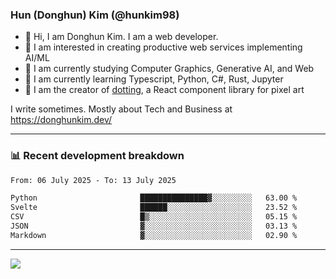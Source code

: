 ### Hun (Donghun) Kim (@hunkim98)

- 👋 Hi, I am Donghun Kim. I am a web developer. 
- 🤔 I am interested in creating productive web services implementing AI/ML
- 🔭 I am currently studying Computer Graphics, Generative AI, and Web 
- 🌱 I am currently learning Typescript, Python, C#, Rust, Jupyter
- 🎨 I am the creator of [dotting](https://github.com/hunkim98/dotting), a React component library for pixel art

I write sometimes. Mostly about Tech and Business at https://donghunkim.dev/

---
### 📊 Recent development breakdown
<!--START_SECTION:waka-->

```txt
From: 06 July 2025 - To: 13 July 2025

Python                       ███████████████▓░░░░░░░░░   63.00 %
Svelte                       ██████░░░░░░░░░░░░░░░░░░░   23.52 %
CSV                          █▒░░░░░░░░░░░░░░░░░░░░░░░   05.15 %
JSON                         ▓░░░░░░░░░░░░░░░░░░░░░░░░   03.13 %
Markdown                     ▓░░░░░░░░░░░░░░░░░░░░░░░░   02.90 %
```

<!--END_SECTION:waka-->
---

<!-- <div align='center'> -->
  <img align="center" src="https://github-readme-stats.vercel.app/api?username=hunkim98&theme=dark&show_icons=true"/>
<!-- </div> -->
<!--
**hunkim98/hunkim98** is a ✨ _special_ ✨ repository because its `README.md` (this file) appears on your GitHub profile.

Here are some ideas to get you started:

- 🔭 I’m currently working on ...
- 🌱 I’m currently learning ...
- 👯 I’m looking to collaborate on ...
- 🤔 I’m looking for help with ...
- 💬 Ask me about ...
- 📫 How to reach me: ...
- 😄 Pronouns: ...
- ⚡ Fun fact: ...
-->
